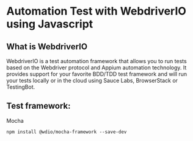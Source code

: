 # Automation Test with WebdriverIO using Javascript


## What is WebdriverIO
WebdriverIO is a test automation framework that allows you to run tests based on the Webdriver protocol and Appium automation technology. It provides support for your favorite BDD/TDD test framework and will run your tests locally or in the cloud using Sauce Labs, BrowserStack or TestingBot.

## Test framework: 
Mocha
```
npm install @wdio/mocha-framework --save-dev
```
